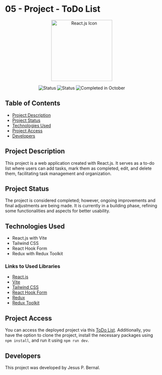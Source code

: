 # 05 - Project - ToDo List

<p align="center">
  <a href="https://reactjs.org/">
    <img src="https://upload.wikimedia.org/wikipedia/commons/a/a7/React-icon.svg" width="200" alt="React.js Icon">
  </a>
</p>

<p align="center">
  <img src="https://img.shields.io/badge/Status-Completed-brightgreen" alt="Status">
  <img src="https://img.shields.io/badge/Status-Building-yellow" alt="Status">
  <img src="https://img.shields.io/badge/Completed%20in-October-blue" alt="Completed in October">
</p>

## Table of Contents

- [Project Description](#project-description)
- [Project Status](#project-status)
- [Technologies Used](#technologies-used)
- [Project Access](#project-access)
- [Developers](#developers)

## Project Description

This project is a web application created with React.js. It serves as a to-do list where users can add tasks, mark them as completed, edit, and delete them, facilitating task management and organization.

## Project Status

The project is considered completed; however, ongoing improvements and final adjustments are being made. It is currently in a building phase, refining some functionalities and aspects for better usability.

## Technologies Used

- React.js with Vite
- Tailwind CSS
- React Hook Form
- Redux with Redux Toolkit

### Links to Used Libraries

- [React.js](https://reactjs.org/)
- [Vite](https://vitejs.dev/)
- [Tailwind CSS](https://tailwindcss.com/)
- [React Hook Form](https://react-hook-form.com/)
- [Redux](https://redux.js.org/)
- [Redux Toolkit](https://redux-toolkit.js.org/)

## Project Access

You can access the deployed project via this [ToDo List](https://todo-list-app-vll.netlify.app). Additionally, you have the option to clone the project, install the necessary packages using `npm install`, and run it using `npm run dev`.

## Developers

This project was developed by Jesus P. Bernal.
